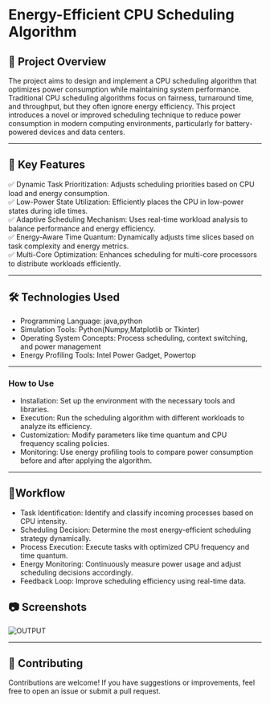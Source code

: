 ﻿
# **Energy-Efficient CPU Scheduling Algorithm**

## 📌 Project Overview
The project aims to design and implement a CPU scheduling algorithm that optimizes power consumption while maintaining system performance. Traditional CPU scheduling algorithms focus on fairness, turnaround time, and throughput, but they often ignore energy efficiency. This project introduces a novel or improved scheduling technique to reduce power consumption in modern computing environments, particularly for battery-powered devices and data centers.

---

## 🚀 Key Features
✅ Dynamic Task Prioritization: Adjusts scheduling priorities based on CPU load and energy consumption.    
✅ Low-Power State Utilization: Efficiently places the CPU in low-power states during idle times.   
✅ Adaptive Scheduling Mechanism: Uses real-time workload analysis to balance performance and energy efficiency.    
✅ Energy-Aware Time Quantum: Dynamically adjusts time slices based on task complexity and energy metrics.   
✅ Multi-Core Optimization: Enhances scheduling for multi-core processors to distribute workloads efficiently.   

---

## 🛠️ Technologies Used
- Programming Language: java,python
- Simulation Tools: Python(Numpy,Matplotlib or Tkinter)
- Operating System Concepts: Process scheduling, context switching, and power management
- Energy Profiling Tools: Intel Power Gadget, Powertop
---


### **How to Use**
- Installation: Set up the environment with the necessary tools and libraries.
- Execution: Run the scheduling algorithm with different workloads to analyze its efficiency.  
- Customization: Modify parameters like time quantum and CPU frequency scaling policies.
- Monitoring: Use energy profiling tools to compare power consumption before and after applying the algorithm.
---

## 🎯Workflow
- Task Identification: Identify and classify incoming processes based on CPU intensity. 
- Scheduling Decision: Determine the most energy-efficient scheduling strategy dynamically. 
- Process Execution: Execute tasks with optimized CPU frequency and time quantum.  
- Energy Monitoring: Continuously measure power usage and adjust scheduling decisions accordingly.
- Feedback Loop: Improve scheduling efficiency using real-time data.


## 📷 Screenshots
![OUTPUT](https://github.com/user-attachments/assets/4d75cc95-c284-4f02-a7ec-742e137356bf)


---

## 🤝 Contributing
Contributions are welcome! If you have suggestions or improvements, feel free to open an issue or submit a pull request.

